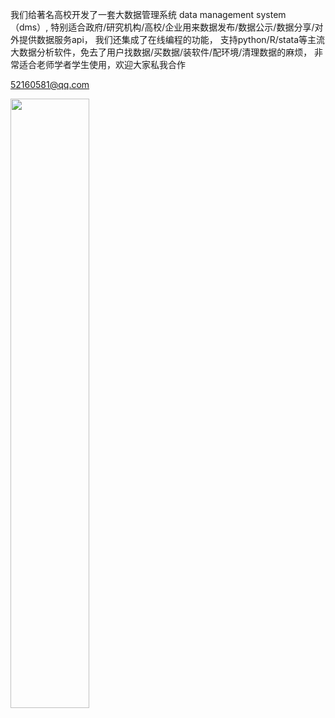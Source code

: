 我们给著名高校开发了一套大数据管理系统 data management system （dms）, 
特别适合政府/研究机构/高校/企业用来数据发布/数据公示/数据分享/对外提供数据服务api， 
我们还集成了在线编程的功能，
支持python/R/stata等主流大数据分析软件，免去了用户找数据/买数据/装软件/配环境/清理数据的麻烦，
非常适合老师学者学生使用，欢迎大家私我合作



52160581@qq.com




<img src="https://gitee.com/alexhmyang/dms/raw/master/1.png" width="50%">

